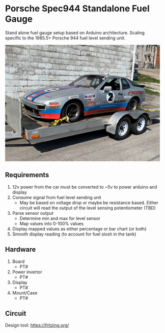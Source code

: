 # Porsche Spec944 Standalone Fuel Gauge
Stand alone fuel gauge setup based on Arduino architecture. Scaling specific to the 1985.5+ Porsche 944 fuel level sending unit.

<img src="/resources/images/944_edit.jpg" alt="944" width="900"/>

## Requirements

1. 12v power from the car must be converted to ~5v to power arduino and display
1. Consume signal from fuel level sending unit
    - May be based on voltage drop or maybe be resistance based. Either circuit will read the output of the level sensing potentiometer (TBD)
1. Parse sensor output
    - Determine min and max for level sensor
    - Map values into 0-100% values
1. Display mapped values as either percentage or bar chart (or both)
1. Smooth display reading (to account for fuel slosh in the tank)

## Hardware

1. Board
    - PT#
1. Power invertor
    - PT#
1. Display
    - PT#
1. Mount/Case
    - PT#

## Circuit

Design tool: https://fritzing.org/
